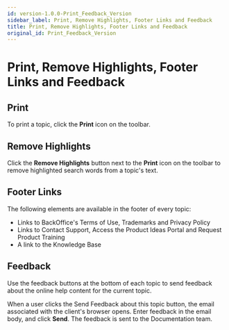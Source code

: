 ```yaml
---
id: version-1.0.0-Print_Feedback_Version
sidebar_label: Print, Remove Highlights, Footer Links and Feedback
title: Print, Remove Highlights, Footer Links and Feedback
original_id: Print_Feedback_Version
---
```


# Print, Remove Highlights, Footer Links and Feedback

## Print

To print a topic, click the **Print** icon on the toolbar.

## Remove Highlights

Click the **Remove Highlights** button next to the **Print** icon on the
toolbar to remove highlighted search words from a topic's text.

## Footer Links

The following elements are available in the footer of every topic:

  - Links to BackOffice's Terms of Use, Trademarks and Privacy Policy
  - Links to Contact Support, Access the Product Ideas Portal and
    Request Product Training
  - A link to the Knowledge Base

## Feedback

Use the feedback buttons at the bottom of each topic to send feedback
about the online help content for the current topic.

When a user clicks the Send Feedback about this topic button, the email
associated with the client's browser opens. Enter feedback in the email
body, and click **Send**. The feedback is sent to the Documentation
team.
